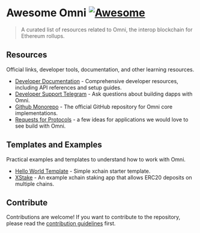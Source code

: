 # Awesome Omni [![Awesome](https://awesome.re/badge.svg)](https://awesome.re)

> A curated list of resources related to Omni, the interop blockchain for Ethereum rollups.

## Resources

Official links, developer tools, documentation, and other learning resources.

- [Developer Documentation](https://docs.omni.network/) - Comprehensive developer resources, including API references and setup guides.
- [Developer Support Telegram](https://t.me/+zDWsRVjLXzZkOTIx) - Ask questions about building dapps with Omni.
- [Github Monorepo](https://github.com/omni-network/omni) - The official GitHub repository for Omni core implementations.
- [Requests for Protocols](https://omni.network/requests) - a few ideas for applications we would love to see build with Omni.

## Templates and Examples

Practical examples and templates to understand how to work with Omni.

- [Hello World Template](https://github.com/omni-network/hello-world-template) - Simple xchain starter template.
- [XStake](https://github.com/omni-network/xstake) - An example xchain staking app that allows ERC20 deposits on multiple chains.

## Contribute

Contributions are welcome! If you want to contribute to the repository, please read the [contribution guidelines](contributing.md) first.
